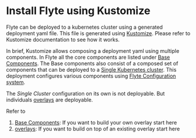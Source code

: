 # Install Flyte using Kustomize
Flyte can be deployed to a kubernetes cluster using a generated deployment yaml file. This file is generated using [Kustomize](https://kubectl.docs.kubernetes.io/guides/introduction/kustomize/).
Please refer to Kustomize documentation to see how it works.

In brief, Kustomize allows composing a deployment yaml using multiple components. In Flyte all the core components are listed under [Base Components](./base). The Base components also consist of
a composed set of components that can be deployed to a [Single Kubernetes cluster](./base/single_cluster). This deployment configures various components using [Flyte Configuration
system](todo).

The *Single Cluster* configuration on its own is not deployable. But individuals [overlays](./overlays) are deployable. 

Refer to
1. [Base Components](./base): If you want to build your own overlay start here
1. [overlays](./overlays): If you want to build on top of an existing overlay start here
